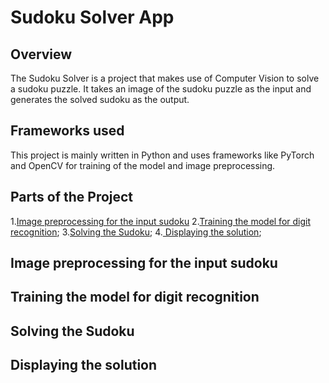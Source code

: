 # Sudoku Solver App

## Overview
The Sudoku Solver  is a project that makes use of Computer Vision to solve a sudoku puzzle. It takes an image of the sudoku puzzle as the input and generates the solved sudoku as the output.

## Frameworks used
This project is mainly written in Python and uses frameworks like PyTorch and OpenCV for training of the model and image preprocessing.

## Parts of the Project
1.[Image preprocessing for the input sudoku](#image-preprocessing-for-the-input-sudoku)
2.[Training the model for digit recognition](#link2);
3.[Solving the Sudoku](#link3);
4.[ Displaying the solution](#link4);


## Image preprocessing for the input sudoku

## Training the model for digit recognition

## Solving the Sudoku

## Displaying the solution





